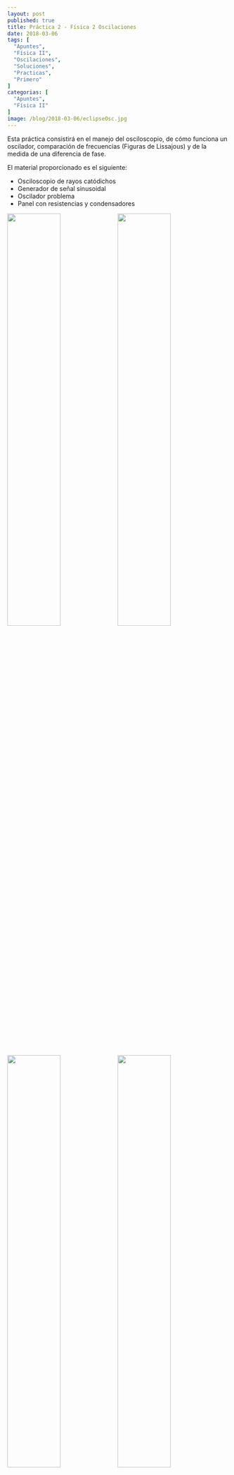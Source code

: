 ```yaml
---
layout: post
published: true
title: Práctica 2 - Física 2 Oscilaciones
date: 2018-03-06
tags: [
  "Apuntes",
  "Física II",
  "Oscilaciones",
  "Soluciones",
  "Practicas",
  "Primero"
]
categorias: [
  "Apuntes",
  "Física II"
]
image: /blog/2018-03-06/eclipseOsc.jpg
---
```


Esta práctica consistirá en el manejo del osciloscopio, de cómo funciona un oscilador, comparación de frecuencias (Figuras de Lissajous) y de la medida de una diferencia de fase.

El material proporcionado es el siguiente:

* Osciloscopio de rayos catódichos
* Generador de señal sinusoidal
* Oscilador problema
* Panel con resistencias y condensadores

<img src="/blog/2018-03-06/generadorDeOndas.jpg" width="49%">
<img src="/blog/2018-03-06/osciloscopio.jpg" width="49%">
<img src="/blog/2018-03-06/placaDeComponentes.jpg" width="49%">
<img src="/blog/2018-03-06/osciladorProblema.jpg" width="49%">

### Práctica

La práctica se divide en 3 bloques:

1. Manejo del osciloscopio:
  Conectar la salida del generador de ondas al del osciloscopio y poner una determinada frecuencia y medir:
  * La tensión pico-pico
  * Frecuencia de la onda con su error y comparar con la del generador de ondas.
2. Figuras de Lissajouse:
  Conectar la **salida del oscilador problema al eje X del osciloscopio** y conectar la **salida del generador de ondas al eje Y del osciloscopio**, y determinar:
  * Determinar la frecuencia del oscilador problema, utilizando las relaciones siguientes: 1:2, 3:1, 2:3 (\\(\omega_x : \omega_y\\)).
  * ¿Qué error se comete en la medida de la frecuencia problema, teniendo en cuenta el error del generador de señal variable?
3. Conectamos el circuito de un filtro paso alto (vease más tarde) y medir la diferencia de fase por el método de la elipse:
    * De las resistencias disponibles, elegir un valor adecuado para medir fácilmente el desfase. Calcular el error en la medida del desfase.
    * Teniendo en cuenta: \\(tg \Lambda = 1/ 2 \pi f RC\\) Calcular el valor de la resistencia tomada y su error.

### Primer bloque: Manejo del osciloscopio

La teoría del funcionamiento del osciloscopio se pasa por alto, sino [aquí](https://es.wikipedia.org/wiki/Osciloscopio) una gran explicación.

#### Procedimiento
Conectamos la salida del generador de ondas al del osciloscopio. El **generador de ondas** la vamos a poner **a una frecuencia de 1KHz** y a una amplitud de onda, de primeras, desconocida.

Al conectar, lo que vemos por la pantalla del oscilocopio es lo siguiente:

![Oscilación](/blog/2018-3-6/oscilacion.jpg)

De primeras podemos ver diferentes datos que nos van a ser de utilidad para los próximos apartados. Primero, nos encontramos que abajo nos indica *Y2:5V~*, esto quiere decir, que la señal está en el canal 2 y que por cada cuadrante hay una diferencia de potencia de **5 V**. Segundo, arriba vemos que pone *T:200  	µs*, que se refiere a que se hace **un barrido cada 200 µs**. Esto se puede cambiar con un potenciometro, lo ponemos como nos sea más útil trabajar.

#### Determinar tensión pico-pico

Para determinar la tensión pico-pico lo único que tenemos que hacer es contar cuadraditos. **La señal utilizada no es la de la foto anterior, es otra**. En este caso, cada cuadradito tiene un valor de **5 V**, y la onda **desde pico a pico** tiene **4 cuadrantes**. Cada cuadrito está dividido en 5, con lo que su error es del 20%, para cada uno:  

<div>
$$

V_{onda} = 4 \cdot 5 = 20 \quad V

\qquad

\Delta V_{cuadrante} = 1 \quad V

\\

\Rightarrow V_{onda} = 20 \pm 1 \quad V
$$
</div>

#### Frecuencia de la onda y comparar con la que da el generador de señales

Para determinar la frecuencia de la señal también tenemos que contar cuadraditos. **La señal utilizada no es la de la foto anterior, es otra**. En este caso, cada barrido se hace cada \\(T: 500 \mu s\\). El error es el mismo que anteriormente, cada cuadradito está dividido en 5, con lo que su error es del 20%, para cada uno.

<img src="/blog/2018-3-6/freqOsc.jpg" width="49%">
<img src="/blog/2018-3-6/ondaEstudiada.jpg" width="49%" >

La onda **se repite cada \\(T_{onda} = 1000 \mu s\\)**. Para determinar su frecuencia, que es la inversa del periodo:

<div>
$$

f_{onda} = \frac{1}{T_{onda}} = \frac{1}{1000 \cdot 10^{-6}} = 1000 \quad Hz

\\

\Delta T_{onda} = 100 \quad \mu s

\\

\Delta f_{onda} = \Bigg \lvert \frac{\delta f_{onda}}{\delta T_{onda}} \Bigg \lvert \Delta T_{onda} = \frac{1}{T_{frac}^{2}} \cdot \Delta T_{onda} = 100 \quad Hz

\\

\Rightarrow f_{onda} = 1000 \pm 100 \quad Hz

$$
</div>

Por otro lado, el **generador de onda** nos pone que la **onda generada es de 1 KHz**. Además nos lo da con una precisión de 0.01 KHz ya que el indicador digital nos pone 2 decimales para el KHz, es decir \\(\Delta f_{generador} = 10 Hz\\).  

Comparando los dos resultados, tiene sentido el resultado con los aparatos.

### Segundo bloque: Figuras de Lissajouse

El oscilador problema, arriba una foto, es uno del que no tenemos ninguna información de su frecuencia, mas que su *output*. En esta parte vamos a determinar su frecuencia a partir de las figuras de Lissajouse.

<img src="/blog/2018-3-6/lisajouse.png" width="29%" style="display: block; margin: 0 auto;">

Si la relación entre las frecuencias es de números enteros

<div>
$$

\frac{\omega_1}{\omega_2} = \frac{n_1}{n_2}

$$
</div>

Las trayectorias cerradas obtenidas en el osciloscopio son las "*curvas de Lissajous*".

#### Procedimiento

Conectamos la salida del oscilador problema al eje X del osciloscopio y conectamos la salida del generador de ondas al eje Y del osciloscopio. Configuramos el osciloscopio en XY con los dos canales.

#### Determinar frecuencia del oscilador
De primeras ya empezamos a ver las curvas de Lissajouse así que el montaje está correcto, pero no en las frecuencias deseadas.

Las curvas de Lissajouse se generan al tener dos frecuecias. Cuando una es proporción de la otra (vease figura de arriba) genera un dibujo determinado. Con el generador de ondas nos vamos moviendo por su frecuencia hasta encontrar las diferentes relaciones de:  1:2, 3:1, 2:3 (\\(\omega_x, \omega_y\\))

Los resultados, encontrando las curvas de Lissajouse han sido las siguiente:

Relacion | Frecuencia [KHz] | Curva
--- | --- | ---
1:2 | 1.70 | ![Relacion 1:2](/blog/2018-3-6/relacion12Lassajouse.png)
1:3 | 2.55 | ![Relacion 1:3](/blog/2018-3-6/relacion13Lissajouse.png)
2:3 | 1.28 | ![Relacion 2:3](/blog/2018-3-6/relacion23Lisajousse.png)

Con esta información llegamos a la conclusión de que la frecuencia del oscilador problema es de \\(f_{oscilador} = 0.85 KHz\\).


#### Error en la medida

El error del generado de funciones *problema* es desconocido. En cambio el error de generado es \\(\Delta f_{generador} = 10 Hz\\). Para calcular su error utilizamos la ecuación anterior para el caso 1:2 :

<div>
$$

\frac{\omega_1}{\omega_2} = \frac{n_1}{n_2} \Rightarrow \frac{f_1}{f_2} = \frac{n_1}{n_2} \Rightarrow f_1 = \frac{n_1}{n_2} \cdot f_2

\\

\Delta f_1 = \bigg \lvert \frac{\delta f_1}{\delta f_2} \bigg \lvert \cdot \Delta f_2 = \frac{1}{2} \cdot 10 = 5 \quad Hz

$$
</div>

Con lo que el resultado final será:

<div>
$$

f_{oscilador} = 850 \pm 5 \quad Hz

$$
</div>

El error del oscilador problema utilizando este método es muy pequeño. Esto se debe a que de igual forma, **el error del generador es bastante pequeño** (10 Hz). Se podría decir que, **este método para determinar el desfase de una señal es muy efectivo**.

### Tercer bloque: Medida de diferencia de fase por el método de la eclipse

Se monta el circuito siguiente:

![Filtro paso alto](/blog/2018-3-6/filtroPasoAlto.png)

Se trata de un filtro paso alto, que se rige por la siguiente ecuación de transferecia:

<div>
$$

H(s = j\omega) = \frac{s}{s + 1/RC} \qquad \omega_c = \frac{1}{RC}

\\

\Rightarrow H(s = j\omega) = \frac{s}{s + \omega_c}

$$
</div>

Siendo su fase la siguiente:

<div>
$$

\phi(\omega) = Arg(s) - Arg(s + \omega_c) = tg\bigg(\frac{\omega}{0}\bigg) - tg\bigg(\frac{1/RC}{\omega}\bigg)

\\

\Rightarrow tg(\varphi) = \frac{1}{\omega RC} = \frac{1}{2\pi fRC}

$$
</div>


De acuerdo con el método de la eclipse:

![Eclipse](/blog/2018-3-6/eclipse.png)

El desfase \\(\varphi\\) se puede calcular a partir de:

<div>
$$

sen \ \varphi = \frac{AB}{2 x_0}

$$
</div>

o bien

<div>
$$

sen \ \varphi = \frac{CD}{2 y_0}

$$
</div>

#### Valor adecuado de resistencias y calcular el error de la medida del desfase

El **valor del condensador** de es \\(C = 100 nF\\). Hemos puesto el **generador de onda a** \\(f = 270 Hz\\). Las diferentes resistencias de la placa son de: \\(330 \Omega\\), \\(10K \Omega\\) y \\(1K \Omega\\):

<div>
$$

R = 330 \Omega \Rightarrow \varphi = tg^{-1} \frac{1}{2\pi fRC} = tg^{-1}\frac{1}{2\pi \ 270 \ 330 \ 100\cdot 10^{-9}} = 9.63 º

\\

R = 10K \ \Omega \Rightarrow \varphi = tg^{-1} \frac{1}{2\pi fRC} = tg^{-1}\frac{1}{2\pi \ 270 \ 10000 \ 100\cdot 10^{-9}} = 30.52º

\\

R = 1K \ \Omega \Rightarrow \varphi = tg^{-1} \frac{1}{2\pi fRC} = tg^{-1}\frac{1}{2\pi \ 270 \ 1000 \ 100\cdot 10^{-9}} = 80.37 º

$$
</div>

De las resistencias disponibles el mejor valor para tomar la medida es la de \\(R = 10 K \ \Omega\\) porque las otras el desfase o muy poco, en el de \\(330 \Omega\\), o es demasiado, en el de \\(1K \ \Omega\\). Así la elipse no estará demasiada *achatada* ni demasiado *alargada*, y podremos tomar las medidas de forma más exacta.

La **resistencia tomada tiene una tolerancia del** 5%, es decir que su valor es de \\(R = 10K \pm 500 \ \Omega\\).

Con esa resistencia, la elipse por pantalla es la siguiente:

<p><img src="/blog/2018-3-6/eclipseOsc.jpg" width="39%" style="display: block; margin: 0 auto;"></p>

Se puede observar que: \\(AB = 2, \ x_0 = 2 \\).Para determinar su fase con las ecuaciones anteriores:

<div>
$$

sen \ \varphi =  \frac{2}{2 \cdot 2} = \frac{1}{2}

\\

\varphi = sen^{-1} \frac{1}{2} = 30º

$$
</div>

Cada cuadrante está separado por 5 marcas, es decir que el error de medida del osciloscopio es de \\(\pm 0.2\\). Para calcular su error:

<div>
$$

\Delta \varphi = \Bigg \lvert \frac{\delta \varphi}{\delta AB} \Bigg \lvert \Delta AB + \Bigg \lvert \frac{\delta \varphi}{\delta x_0} \Bigg \lvert \Delta x_0 = \frac{\Delta AB}{2 x_0} + \frac{AB \Delta x_0}{2 x^2_0} = 0.1 \quad rad

$$
</div>

Entonces llegamos a la conclusión de que:

<div>
$$

\varphi = 30º \pm 5.7º

$$
</div>

#### Calcular el error de la resistencia tomada y su error

Para calcular el valor de la resitencia valor a utilizar la expresión anterior y el valor de \\(\varphi\\):

<div>
$$

tg \ \varphi = \frac{1}{2\pi fRC} \Rightarrow R = \frac{1}{2 \pi \ f \ C \ tg \ \varphi}

\\

R = \frac{1}{2 \pi \ 270 \ 100 \cdot 10^{-9} \ 0.58} = 10209.8 \ \Omega

$$
</div>

El **error de f** es de 10 Hz, como dijimos anteriormente. El **error de C no lo sabemos** por lo que suponemos que no tiene error. Para calcular su error:

<div>
$$

\Delta R = \bigg \lvert \frac{\delta R}{\delta f} \bigg \lvert \Delta f +  
\bigg \lvert \frac{\delta R}{\delta tg \ \varphi} \bigg \lvert \Delta tg     \ \varphi =  \frac{\Delta f}{2 \pi \ C \ tg \ \varphi \ f^2} + \frac{\Delta tg \ \varphi}{2 \pi \ f\ C \ (tg \ \varphi)^2} =

\\

\frac{10}{2 \pi \ 100\cdot 10^{-6} \ tg \ 30º \ 270^2} + \frac{0.1}{2 \pi \ 270 \ 100\cdot 10^{-6} \ (tg \ 30)^2} =
2.15 \Omega
$$
</div>

Es decir, nos queda un resultado:

<div>
$$

R = 10209.8 \pm 2.15 \Omega

$$
</div>

Que se parece mucho al valor real de la resistencia, que es de \\(10K \pm 500 \Omega\\), dentro de nuestro resultado. En este caso hemos despreciado el error del condensador, pero igualmente sigue siendo un error muy pequeño, este método para medir la resistencia es bastante efectivo.

amil101@debian:~$ EXIT

### Bibliografía

* [https://es.wikipedia.org/wiki/Osciloscopio](https://es.wikipedia.org/wiki/Osciloscopio)
